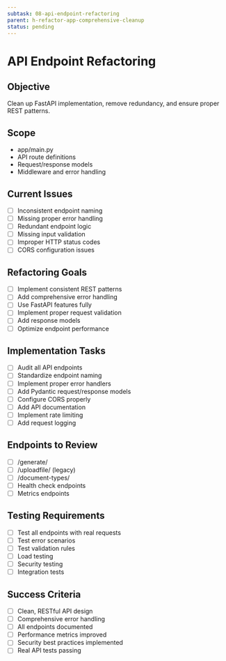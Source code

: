 ```yaml
---
subtask: 08-api-endpoint-refactoring
parent: h-refactor-app-comprehensive-cleanup
status: pending
---
```


# API Endpoint Refactoring

## Objective
Clean up FastAPI implementation, remove redundancy, and ensure proper REST patterns.

## Scope
- app/main.py
- API route definitions
- Request/response models
- Middleware and error handling

## Current Issues
- [ ] Inconsistent endpoint naming
- [ ] Missing proper error handling
- [ ] Redundant endpoint logic
- [ ] Missing input validation
- [ ] Improper HTTP status codes
- [ ] CORS configuration issues

## Refactoring Goals
- [ ] Implement consistent REST patterns
- [ ] Add comprehensive error handling
- [ ] Use FastAPI features fully
- [ ] Implement proper request validation
- [ ] Add response models
- [ ] Optimize endpoint performance

## Implementation Tasks
- [ ] Audit all API endpoints
- [ ] Standardize endpoint naming
- [ ] Implement proper error handlers
- [ ] Add Pydantic request/response models
- [ ] Configure CORS properly
- [ ] Add API documentation
- [ ] Implement rate limiting
- [ ] Add request logging

## Endpoints to Review
- [ ] /generate/
- [ ] /uploadfile/ (legacy)
- [ ] /document-types/
- [ ] Health check endpoints
- [ ] Metrics endpoints

## Testing Requirements
- [ ] Test all endpoints with real requests
- [ ] Test error scenarios
- [ ] Test validation rules
- [ ] Load testing
- [ ] Security testing
- [ ] Integration tests

## Success Criteria
- [ ] Clean, RESTful API design
- [ ] Comprehensive error handling
- [ ] All endpoints documented
- [ ] Performance metrics improved
- [ ] Security best practices implemented
- [ ] Real API tests passing